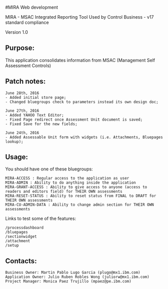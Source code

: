 #MIRA Web development

MIRA - MSAC Integrated Reporting Tool
Used by Control Business - v17 standard compliance

Version 1.0

## Purpose:
This application consolidates information from MSAC (Management Self Assessment Controls)

## Patch notes:

```
June 28th, 2016
- Added initial store page;
- Changed bluegroups check to parameters instead its own design doc;

June 27th, 2016
- Added YAHOO Text Editor;
- Fixed Page redirect once Assessment Unit document is saved;
- Fixed Save for the new fields;

June 24th, 2016
- Added Assessable Unit form with widgets (i.e. Attachments, Bluepages lookup);
```

## Usage:

You should have one of these bluegroups:
```
MIRA-ACCESS : Regular access to the application as user
MIRA-ADMIN : Ability to do anything inside the application
MIRA-GRANT-ACCESS : Ability to give access to anyone (access to readers and editors field) for THEIR OWN assessments
MIRA-RESET-STATUS : Ability to reset status from FINAL to DRAFT for THEIR OWN assessments
MIRA-CU-ADMIN-DATA : Ability to change admin section for THEIR OWN assessments
```

Links to test some of the features:

```
/processdashboard
/bluepages
/sectionwidget
/attachment
/setup
```

## Contacts:

```
Business Owner: Martin Pablo Lugo Garcia (plugo@mx1.ibm.com)
Application Owner: Julio Ruben Robles Wong (juliorw@mx1.ibm.com)
Project Manager: Monica Paez Trujillo (mpaez@pe.ibm.com)
```

